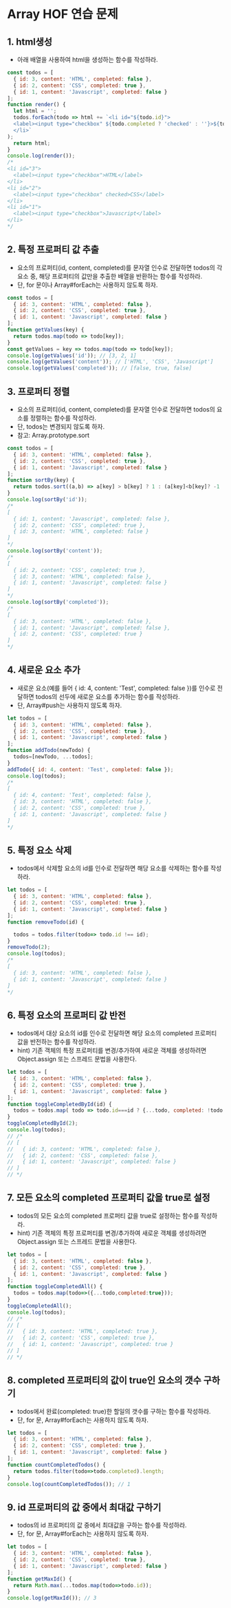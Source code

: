 # Array HOF 연습 문제
## 1. html생성
- 아래 배열을 사용하여 html을 생성하는 함수를 작성하라.
```javascript
const todos = [
  { id: 3, content: 'HTML', completed: false },
  { id: 2, content: 'CSS', completed: true },
  { id: 1, content: 'Javascript', completed: false }
];
function render() {
  let html = '';
  todos.forEach(todo => html += `<li id="${todo.id}">
  <label><input type="checkbox" ${todo.completed ? 'checked' : ''}>${todo.content}</label>
  </li>`
);
  return html;
}
console.log(render());
/*
<li id="3">
  <label><input type="checkbox">HTML</label>
</li>
<li id="2">
  <label><input type="checkbox" checked>CSS</label>
</li>
<li id="1">
  <label><input type="checkbox">Javascript</label>
</li>
*/
```
## 2. 특정 프로퍼티 값 추출
- 요소의 프로퍼티(id, content, completed)를 문자열 인수로 전달하면 todos의 각 요소 중, 해당 프로퍼티의 값만을 추출한 배열을 반환하는 함수를 작성하라.
- 단, for 문이나 Array#forEach는 사용하지 않도록 하자.
```javascript
const todos = [
  { id: 3, content: 'HTML', completed: false },
  { id: 2, content: 'CSS', completed: true },
  { id: 1, content: 'Javascript', completed: false }
];
function getValues(key) {
  return todos.map(todo => todo[key]);
}
const getValues = key => todos.map(todo => todo[key]);
console.log(getValues('id')); // [3, 2, 1]
console.log(getValues('content')); // ['HTML', 'CSS', 'Javascript']
console.log(getValues('completed')); // [false, true, false]
```
## 3. 프로퍼티 정렬
- 요소의 프로퍼티(id, content, completed)를 문자열 인수로 전달하면 todos의 요소를 정렬하는 함수를 작성하라.
- 단, todos는 변경되지 않도록 하자.
- 참고: Array.prototype.sort
```javascript
const todos = [
  { id: 3, content: 'HTML', completed: false },
  { id: 2, content: 'CSS', completed: true },
  { id: 1, content: 'Javascript', completed: false }
];
function sortBy(key) {
  return todos.sort((a,b) => a[key] > b[key] ? 1 : (a[key]<b[key]? -1 : 0));
}
console.log(sortBy('id'));
/*
[
  { id: 1, content: 'Javascript', completed: false },
  { id: 2, content: 'CSS', completed: true },
  { id: 3, content: 'HTML', completed: false }
]
*/
console.log(sortBy('content'));
/*
[
  { id: 2, content: 'CSS', completed: true },
  { id: 3, content: 'HTML', completed: false },
  { id: 1, content: 'Javascript', completed: false }
]
*/
console.log(sortBy('completed'));
/*
[
  { id: 3, content: 'HTML', completed: false },
  { id: 1, content: 'Javascript', completed: false },
  { id: 2, content: 'CSS', completed: true }
]
*/
```
## 4. 새로운 요소 추가
- 새로운 요소(예를 들어 { id: 4, content: 'Test', completed: false })를 인수로 전달하면 todos의 선두에 새로운 요소를 추가하는 함수를 작성하라. 
- 단, Array#push는 사용하지 않도록 하자.
```javascript
let todos = [
  { id: 3, content: 'HTML', completed: false },
  { id: 2, content: 'CSS', completed: true },
  { id: 1, content: 'Javascript', completed: false }
];
function addTodo(newTodo) {
  todos=[newTodo, ...todos];  
}
addTodo({ id: 4, content: 'Test', completed: false });
console.log(todos);
/*
[
  { id: 4, content: 'Test', completed: false },
  { id: 3, content: 'HTML', completed: false },
  { id: 2, content: 'CSS', completed: true },
  { id: 1, content: 'Javascript', completed: false }
]
*/
```
## 5. 특정 요소 삭제
- todos에서 삭제할 요소의 id를 인수로 전달하면 해당 요소를 삭제하는 함수를 작성하라.
```javascript
let todos = [
  { id: 3, content: 'HTML', completed: false },
  { id: 2, content: 'CSS', completed: true },
  { id: 1, content: 'Javascript', completed: false }
];
function removeTodo(id) {

  todos = todos.filter(todo=> todo.id !== id);
}
removeTodo(2);
console.log(todos);
/*
[
  { id: 3, content: 'HTML', completed: false },
  { id: 1, content: 'Javascript', completed: false }
]
*/
```
## 6. 특정 요소의 프로퍼티 값 반전
- todos에서 대상 요소의 id를 인수로 전달하면 해당 요소의 completed 프로퍼티 값을 반전하는 함수를 작성하라.
- hint) 기존 객체의 특정 프로퍼티를 변경/추가하여 새로운 객체를 생성하려면 Object.assign 또는 스프레드 문법을 사용한다.
```javascript
let todos = [
  { id: 3, content: 'HTML', completed: false },
  { id: 2, content: 'CSS', completed: true },
  { id: 1, content: 'Javascript', completed: false }
];
function toggleCompletedById(id) {
  todos = todos.map( todo => todo.id===id ? {...todo, completed: !todo.completed} : {...todo});
}
toggleCompletedById(2);
console.log(todos);
// /*
// [
//   { id: 3, content: 'HTML', completed: false },
//   { id: 2, content: 'CSS', completed: false },
//   { id: 1, content: 'Javascript', completed: false }
// ]
// */
```
## 7. 모든 요소의 completed 프로퍼티 값을 true로 설정
- todos의 모든 요소의 completed 프로퍼티 값을 true로 설정하는 함수를 작성하라.
- hint) 기존 객체의 특정 프로퍼티를 변경/추가하여 새로운 객체를 생성하려면 Object.assign 또는 스프레드 문법을 사용한다.
```javascript
let todos = [
  { id: 3, content: 'HTML', completed: false },
  { id: 2, content: 'CSS', completed: true },
  { id: 1, content: 'Javascript', completed: false }
];
function toggleCompletedAll() {
  todos = todos.map(todo=>({...todo,completed:true}));
}
toggleCompletedAll();
console.log(todos);
// /*
// [
//   { id: 3, content: 'HTML', completed: true },
//   { id: 2, content: 'CSS', completed: true },
//   { id: 1, content: 'Javascript', completed: true }
// ]
// */
```
## 8. completed 프로퍼티의 값이 true인 요소의 갯수 구하기
- todos에서 완료(completed: true)한 할일의 갯수를 구하는 함수를 작성하라.
- 단, for 문, Array#forEach는 사용하지 않도록 하자.
```javascript
let todos = [
  { id: 3, content: 'HTML', completed: false },
  { id: 2, content: 'CSS', completed: true },
  { id: 1, content: 'Javascript', completed: false }
];
function countCompletedTodos() {
  return todos.filter(todo=>todo.completed).length; 
}
console.log(countCompletedTodos()); // 1
```
## 9. id 프로퍼티의 값 중에서 최대값 구하기
- todos의 id 프로퍼티의 값 중에서 최대값을 구하는 함수를 작성하라.
- 단, for 문, Array#forEach는 사용하지 않도록 하자.
```javascript
let todos = [
  { id: 3, content: 'HTML', completed: false },
  { id: 2, content: 'CSS', completed: true },
  { id: 1, content: 'Javascript', completed: false }
];
function getMaxId() {
  return Math.max(...todos.map(todo=>todo.id));
}
console.log(getMaxId()); // 3
```